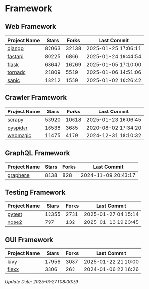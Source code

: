 # Framework

## Web Framework
| Project Name | Stars | Forks | Last Commit |
| ------------ | ----- | ----- | ----------- |
| [django](https://github.com/django/django) | 82063 | 32138 | 2025-01-25 17:06:11 |
| [fastapi](https://github.com/fastapi/fastapi) | 80225 | 6866 | 2025-01-24 19:44:54 |
| [flask](https://github.com/pallets/flask) | 68647 | 16269 | 2025-01-05 17:10:00 |
| [tornado](https://github.com/tornadoweb/tornado) | 21809 | 5519 | 2025-01-06 14:51:06 |
| [sanic](https://github.com/sanic-org/sanic) | 18212 | 1559 | 2025-01-02 10:26:42 |

## Crawler Framework
| Project Name | Stars | Forks | Last Commit |
| ------------ | ----- | ----- | ----------- |
| [scrapy](https://github.com/scrapy/scrapy) | 53920 | 10618 | 2025-01-23 16:06:45 |
| [pyspider](https://github.com/binux/pyspider) | 16538 | 3685 | 2020-08-02 17:34:20 |
| [webmagic](https://github.com/code4craft/webmagic) | 11475 | 4179 | 2024-12-31 18:10:32 |

## GraphQL Framework
| Project Name | Stars | Forks | Last Commit |
| ------------ | ----- | ----- | ----------- |
| [graphene](https://github.com/graphql-python/graphene) | 8138 | 828 | 2024-11-09 20:43:17 |

## Testing Framework
| Project Name | Stars | Forks | Last Commit |
| ------------ | ----- | ----- | ----------- |
| [pytest](https://github.com/pytest-dev/pytest) | 12355 | 2731 | 2025-01-27 04:15:14 |
| [nose2](https://github.com/nose-devs/nose2) | 797 | 132 | 2025-01-13 19:23:45 |

## GUI Framework
| Project Name | Stars | Forks | Last Commit |
| ------------ | ----- | ----- | ----------- |
| [kivy](https://github.com/kivy/kivy) | 17956 | 3087 | 2025-01-22 21:10:00 |
| [flexx](https://github.com/flexxui/flexx) | 3306 | 262 | 2024-01-06 22:16:26 |

*Update Date: 2025-01-27T08:00:29*